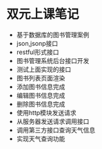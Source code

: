 # 双元上课笔记
- 基于数据库的图书管理案例
- json,jsonp接口
- restful形式接口
- 图书管理系统后台接口开发
- 测试上面实现的接口
- 图书列表页面渲染
- 添加图书信息完成
- 编辑图书信息完成
- 删除图书信息完成
- 使用http模块发送请求
- 从服务器发送请求调用接口
- 调用第三方接口查询天气信息
- 实现天气查询功能